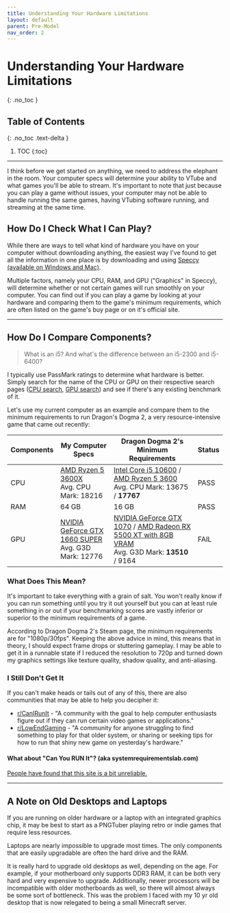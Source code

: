 ```yaml
---
title: Understanding Your Hardware Limitations
layout: default
parent: Pre-Model
nav_order: 2
---
```


# Understanding Your Hardware Limitations
{: .no_toc }

## Table of Contents
{: .no_toc .text-delta }

1. TOC
{:toc}

-----

I think before we get started on anything, we need to address the elephant in the room. Your computer specs will determine your ability to VTube and what games you'll be able to stream. It's important to note that just because you can play a game without issues, your computer may not be able to handle running the same games, having VTubing software running, and streaming at the same time.

## How Do I Check What I Can Play?
While there are ways to tell what kind of hardware you have on your computer without downloading anything, the easiest way I've found to get all the information in one place is by downloading and using [Speccy (available on Windows and Mac)](https://www.ccleaner.com/speccy).

Multiple factors, namely your CPU, RAM, and GPU ("Graphics" in Speccy), will determine whether or not certain games will run smoothly on your computer. You can find out if you can play a game by looking at your hardware and comparing them to the game's minimum requirements, which are often listed on the game's buy page or on it's official site.

-----

## How Do I Compare Components?
> What is an i5? And what's the difference between an i5-2300 and i5-6400?

I typically use PassMark ratings to determine what hardware is better. Simply search for the name of the CPU or GPU on their respective search pages ([CPU search](https://www.cpubenchmark.net/cpu_list.php), [GPU search](https://www.videocardbenchmark.net/gpu_list.php)) and see if there's any existing benchmark of it.

Let's use my current computer as an example and compare them to the minimum requirements to run Dragon's Dogma 2, a very resource-intensive game that came out recently:

| Components  | My Computer Specs | Dragon Dogma 2's Minimum Requirements | Status |
| ----------- | ----------------- | ------------------------------------- | ------ |
| CPU         | [AMD Ryzen 5 3600X](https://www.cpubenchmark.net/cpu.php?cpu=AMD+Ryzen+5+3600X&id=3494) <br/> Avg. CPU Mark: 18216| [Intel Core i5 10600](https://www.cpubenchmark.net/cpu.php?cpu=Intel+Core+i5-10600+%40+3.30GHz&id=3750) / [AMD Ryzen 5 3600](https://www.cpubenchmark.net/cpu.php?cpu=AMD+Ryzen+5+3600&id=3481) <br/> Avg. CPU Mark: 13675 / **17767** | PASS
| RAM         | 64 GB | 16 GB | PASS |
| GPU         | [NVIDIA GeForce GTX 1660 SUPER](https://www.videocardbenchmark.net/gpu.php?gpu=GeForce+GTX+1660+SUPER&id=4159) <br/> Avg. G3D Mark: 12776 | [NVIDIA GeForce GTX 1070](https://www.videocardbenchmark.net/gpu.php?gpu=GeForce+GTX+1070&id=3521) / [AMD Radeon RX 5500 XT with 8GB VRAM](https://www.videocardbenchmark.net/gpu.php?gpu=Radeon+RX+5500+XT&id=4174) <br/> Avg. G3D Mark: **13510** / 9164 | FAIL | 

### What Does This Mean?
It's important to take everything with a grain of salt. You won't really know if you can run something until you try it out yourself but you can at least rule something in or out if your benchmarking scores are vastly inferior or superior to the minimum requirements of a game.

According to Dragon Dogma 2's Steam page, the minimum requirements are for "1080p/30fps". Keeping the above advice in mind, this means that in theory, I should expect frame drops or stuttering gameplay. I may be able to get it in a runnable state if I reduced the resolution to 720p and turned down my graphics settings like texture quality, shadow quality, and anti-aliasing.

### I Still Don't Get It
If you can't make heads or tails out of any of this, there are also communities that may be able to help you decipher it:
* [r/CanIRunIt](https://www.reddit.com/r/CanIRunIt/) - "A community with the goal to help computer enthusiasts figure out if they can run certain video games or applications."
* [r/LowEndGaming](https://www.reddit.com/r/lowendgaming/) - "A community for anyone struggling to find something to play for that older system, or sharing or seeking tips for how to run that shiny new game on yesterday's hardware."

#### What about "Can You RUN It"? (aka systemrequirementslab.com)
[People have found that this site is a bit unreliable.](https://www.reddit.com/r/lowendgaming/comments/4j6no4/how_reliable_is_can_you_run_it/)

-----

## A Note on Old Desktops and Laptops
If you are running on older hardware or a laptop with an integrated graphics chip, it may be best to start as a PNGTuber playing retro or indie games that require less resources.

Laptops are nearly impossible to upgrade most times. The only components that are easily upgradable are often the hard drive and the RAM.

It is really hard to upgrade old desktops as well, depending on the age. For example, if your motherboard only supports DDR3 RAM, it can be both very hard and very expensive to upgrade. Additionally, newer processors will be incompatible with older motherboards as well, so there will almost always be some sort of bottleneck. This was the problem I faced with my 10 yr old desktop that is now relegated to being a small Minecraft server.
